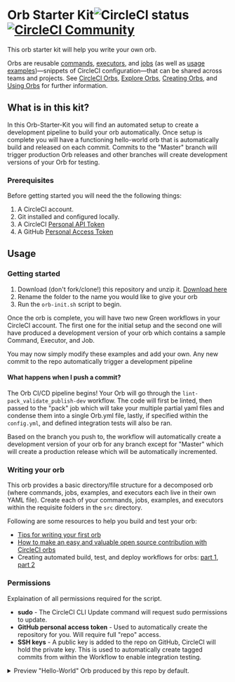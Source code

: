 # Orb Starter Kit![CircleCI status](https://circleci.com/gh/CircleCI-Public/orb-starter-kit.svg "CircleCI status") [![CircleCI Community](https://img.shields.io/badge/community-CircleCI%20Discuss-343434.svg)](https://discuss.circleci.com/c/ecosystem/orbs)

This orb starter kit will help you write your own orb.

Orbs are reusable [commands](https://circleci.com/docs/2.0/reusing-config/#authoring-reusable-commands), [executors](https://circleci.com/docs/2.0/reusing-config/#authoring-reusable-executors), and [jobs](https://circleci.com/docs/2.0/reusing-config/#jobs-defined-in-an-orb) (as well as [usage examples](https://github.com/CircleCI-Public/config-preview-sdk/blob/v2.1/docs/usage-examples.md))—snippets of CircleCI configuration—that can be shared across teams and projects. See [CircleCI Orbs](https://circleci.com/orbs), [Explore Orbs](https://circleci.com/orbs/registry), [Creating Orbs](https://circleci.com/docs/2.0/creating-orbs), and [Using Orbs](https://circleci.com/docs/2.0/using-orbs) for further information.

## What is in this kit?

In this Orb-Starter-Kit you will find an automated setup to create a development pipeline to build your orb automatically. Once setup is complete you will have a functioning hello-world orb that is automatically build and released on each commit. Commits to the "Master" branch will trigger production Orb releases and other branches will create development versions of your Orb for testing.

### Prerequisites

Before getting started you will need the the following things:
1. A CircleCI account.
2. Git installed and configured locally.
3. A CircleCI [Personal API Token](https://circleci.com/docs/2.0/managing-api-tokens/#creating-a-personal-api-token)
4. A GitHub [Personal Access Token](https://help.github.com/en/articles/creating-a-personal-access-token-for-the-command-line)


## Usage

### Getting started
1. Download (don't fork/clone!) this repository and unzip it. [Download here](https://github.com/CircleCI-Public/orb-starter-kit/archive/master.zip)
2. Rename the folder to the name you would like to give your orb
3. Run the `orb-init.sh` script to begin.

Once the orb is complete, you will have two new Green workflows in your CircleCI account. The first one for the initial setup and the second one will have produced a development version of your orb which contains a sample Command, Executor, and Job. 

You may now simply modify these examples and add your own. Any new commit to the repo automatically trigger a development pipeline

#### What happens when I push a commit?

The Orb CI/CD pipeline begins! Your Orb will go through the `lint-pack_validate_publish-dev` workflow. The code will first be linted, then passed to the "pack" job which will take your multiple partial yaml files and condense them into a single Orb.yml file, lastly, if specified within the `config.yml`, and defined integration tests will also be ran.

Based on the branch you push to, the workflow will automatically create a development version of your orb for any branch except for "Master" which will create a production release which will be automatically incremented.

### Writing your orb
This orb provides a basic directory/file structure for a decomposed orb (where commands, jobs, examples, and executors each live in their own YAML file). Create each of your commands, jobs, examples, and executors within the requisite folders in the `src` directory.

Following are some resources to help you build and test your orb:

- [Tips for writing your first orb](https://circleci.com/blog/tips-for-writing-your-first-orb/)
- [How to make an easy and valuable open source contribution with CircleCI orbs](https://circleci.com/blog/how-to-make-an-easy-and-valuable-open-source-contribution-with-circleci-orbs/)
- Creating automated build, test, and deploy workflows for orbs: [part 1](https://circleci.com/blog/creating-automated-build-test-and-deploy-workflows-for-orbs/), [part 2](https://circleci.com/blog/creating-automated-build-test-and-deploy-workflows-for-orbs-part-2/)

### Permissions

Explaination of all permissions required for the script.

* **sudo** - The CircleCI CLI Update command will request sudo permissions to update.
* **GitHub personal access token** - Used to automatically create the repository for you. Will require full "repo" access.
* **SSH keys** - A public key is added to the repo on GitHub, CircleCI will hold the private key. This is used to automatically create tagged commits from within the Workflow to enable integration testing.

<details>
<Summary>Preview "Hello-World" Orb produced by this repo by default.</Summary>

```
commands:
  greet:
    description: |
      Replace this text with a description for this command. # What will this command do? # Descriptions should be short, simple, and clear.
    parameters:
      greeting:
        default: Hello
        description: Select a proper greeting
        type: string
    steps:
    - run:
        command: echo << parameters.greeting >> world
        name: Hello World
description: |
  Sample orb description # What will your orb allow users to do? # Descriptions should be short, simple, and clear.
examples:
  example:
    description: |
      Sample example description. # What will this example document? # Descriptions should be short, simple, and clear.
    usage:
      jobs:
        build:
          machine: true
          steps:
          - foo/hello:
              username: Anna
      orbs:
        foo: bar/foo@1.2.3
      version: 2.1
executors:
  default:
    description: |
      This is a sample executor using Docker and Node. # What is this executor? # Descriptions should be short, simple, and clear.
    docker:
    - image: circleci/node:<<parameters.tag>>
    parameters:
      tag:
        default: latest
        description: |
          Pick a specific circleci/node image variant: https://hub.docker.com/r/circleci/node/tags
        type: string
jobs:
  hello:
    description: |
      # What will this job do? # Descriptions should be short, simple, and clear.
    executor: default
    parameters:
      greeting:
        default: Hello
        description: Select a proper greeting
        type: string
    steps:
    - greet:
        greeting: << parameters.greeting >>
orbs:
  hello: circleci/hello-build@0.0.5
version: 2.1
```

</details>
